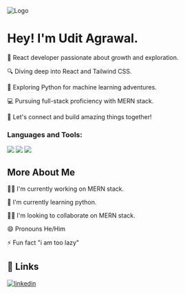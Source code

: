 
![Logo](https://cdna.artstation.com/p/assets/images/images/028/102/058/original/pixel-jeff-matrix-s.gif?1593487263)


# Hey! I'm Udit Agrawal.

🚀 React developer passionate about growth and exploration.

🔍 Diving deep into React and Tailwind CSS.

🐍 Exploring Python for machine learning adventures.

💻 Pursuing full-stack proficiency with MERN stack.

👥 Let's connect and build amazing things together!


<h3 align="left">Languages and Tools:</h3>
<img src="https://skillicons.dev/icons?i=express,react,nodejs,mongodb,tailwindcss" />
<img src="https://skillicons.dev/icons?i=html,css,bootstrap,c,java" />
<img src="https://skillicons.dev/icons?i=python,ejs" />


## More About Me
👩‍💻 I'm currently working on MERN stack.

🧠 I'm currently learning python.

👯‍♀️ I'm looking to collaborate on MERN stack.

😄 Pronouns He/Him

⚡️ Fun fact "i am too lazy" 


## 🔗 Links
[![linkedin](https://img.shields.io/badge/linkedin-0A66C2?style=for-the-badge&logo=linkedin&logoColor=white)](https://www.linkedin.com/in/udit-agrawal-141292276/)


